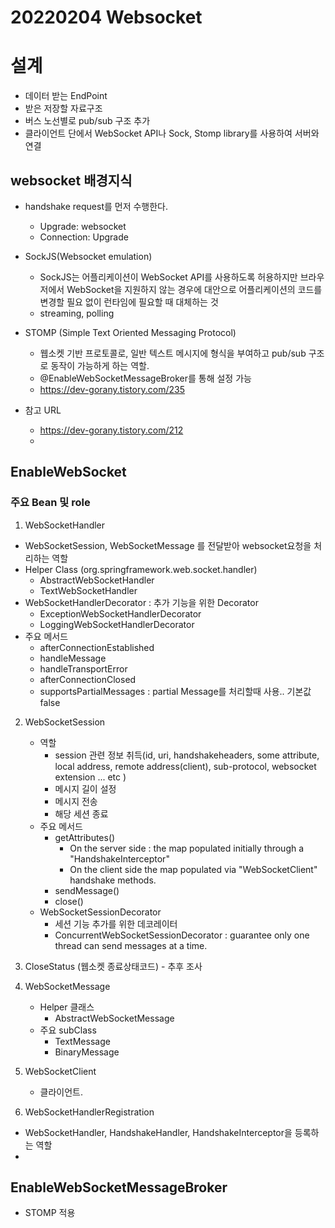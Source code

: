 # 20220204 Websocket

# 설계
- 데이터 받는 EndPoint
- 받은 저장할 자료구조 
- 버스 노선별로 pub/sub 구조 추가
- 클라이언트 단에서 WebSocket API나 Sock, Stomp library를 사용하여 서버와 연결 
## websocket 배경지식
- handshake request를 먼저 수행한다.
  - Upgrade: websocket
  - Connection: Upgrade

- SockJS(Websocket emulation)
  - SockJS는 어플리케이션이 WebSocket API를 사용하도록 허용하지만 브라우저에서 WebSocket을 지원하지 않는 경우에 대안으로 어플리케이션의 코드를 변경할 필요 없이 런타임에 필요할 때 대체하는 것
  - streaming, polling
- STOMP (Simple Text Oriented Messaging Protocol) 
  - 웹소켓 기반 프로토콜로, 일반 텍스트 메시지에 형식을 부여하고 pub/sub 구조로 동작이 가능하게 하는 역할. 
  - @EnableWebSocketMessageBroker를 통해 설정 가능
  - https://dev-gorany.tistory.com/235
- 참고 URL 
  - https://dev-gorany.tistory.com/212
  - 
## EnableWebSocket
### 주요 Bean 및 role
1. WebSocketHandler
- WebSocketSession, WebSocketMessage 를 전달받아 websocket요청을 처리하는 역할
- Helper Class (org.springframework.web.socket.handler)
  - AbstractWebSocketHandler
  - TextWebSocketHandler
- WebSocketHandlerDecorator : 추가 기능을 위한 Decorator
  - ExceptionWebSocketHandlerDecorator
  - LoggingWebSocketHandlerDecorator
- 주요 메서드
  - afterConnectionEstablished
  - handleMessage
  - handleTransportError
  - afterConnectionClosed
  - supportsPartialMessages : partial Message를 처리할때 사용.. 기본값 false

2. WebSocketSession
   - 역할
     - session 관련 정보 취득(id, uri, handshakeheaders, some attribute, local address, remote address(client), sub-protocol, websocket extension ... etc ) 
     - 메시지 길이 설정
     - 메시지 전송
     - 해당 세션 종료 
   - 주요 메서드
     - getAttributes()
       - On the server side : the map populated initially through a "HandshakeInterceptor"
       - On the client side the map populated via "WebSocketClient" handshake methods.
     - sendMessage()
     - close()
   - WebSocketSessionDecorator
     - 세션 기능 추가를 위한 데코레이터
     - ConcurrentWebSocketSessionDecorator : guarantee only one thread can send messages at a time.

3. CloseStatus (웹소켓 종료상태코드) - 추후 조사
4. WebSocketMessage
   - Helper 클래스 
     - AbstractWebSocketMessage 
   - 주요 subClass
     - TextMessage
     - BinaryMessage
5. WebSocketClient
   - 클라이언트.
6. WebSocketHandlerRegistration
  - WebSocketHandler, HandshakeHandler, HandshakeInterceptor을 등록하는 역할
  - 
## EnableWebSocketMessageBroker
  - STOMP 적용